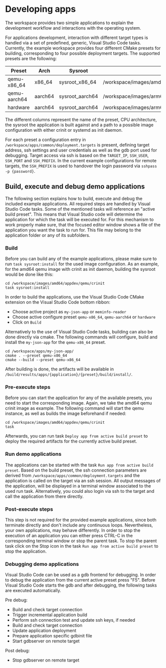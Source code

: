 # Developing apps
The workspace provides two simple applications to explain the development workflow and interactions with the operating system.

 <!--- EXPLAIN BOTH APPS HERE! -->

For applications development, interaction with different target types is handled via a set of predefined, generic, Visual Studio Code tasks.
Currently, the example workspace provides four different CMake presets for building, corresponding to four possible deployment targets.
The supported presets are the following:

|Preset|Arch|Sysroot|Image|
|------|----|-------|-----|
|qemu-x86_64|x86_64|sysroot_x86_64|/workspace/images/amd64/appdev/qemu/[crinit\|systemd]|
|qemu-aarch64|aarch64|sysroot_aarch64|/workspace/images/arm64/appdev/qemu/[crinit\|systemd]|
|hardware|aarch64|sysroot_aarch64|/workspace/images/arm64/appdev/[rdb2\|pi4]/[crinit\|systemd]|

The different columns represent the name of the preset, CPU architecture, the sysroot the application is built against and a path to a possible image configuration with either crinit or systemd as init daemon.

For each preset a configuration entry in `/workspace/apps/common/deployment.targets` is present, defining target address, ssh settings and user credentials as well as the gdb port used for debugging.
Target access via ssh is based on the `TARGET_IP`, `SSH_USER`, `SSH_PORT` and `SSH_PREFIX`.
In the current example configurations for remote targets, the `SSH_PREFIX` is used to handover the login password via `sshpass -p {password}`.

## Build, execute and debug demo applications

The following section explains how to build, execute and debug the included example applications.
All required steps are handled by Visual Studio Code tasks.
Some of the mentioned tasks will reference an "active build preset".
This means that Visual Studio code will determine the application for which the task will be executed for.
For this mechanism to work properly make sure, that the focused editor window shows a file of the application you want the task to run for.
This file may belong to the application folder or any of its subfolders.

### Build

Before you can build any of the example applications, please make sure to run `task sysroot:install` for the used image configuration.
As an example, for the amd64 qemu image with crinit as init daemon, building the sysroot would be done like this:

```{bash}
cd /workspace/images/amd64/appdev/qemu/crinit
task sysroot:install
```

In order to build the applications, use the Visual Studio Code CMake extension on the Visual Studio Code bottom ribbon:

* Choose active project as `my-json-app` or `meminfo-reader`
* Choose active configure preset `qemu-x86_64`, `qemu-aarch64` or `hardware`
* Click on `Build`

Alternatively to the use of Visual Studio Code tasks, building can also be done directly via cmake.
The following commands will configure, build and install the `my-json-app` for the `qemu-x86_64` preset.

```{bash}
cd /workspace/apps/my-json-app/
cmake . --preset qemu-x86_64
cmake --build --preset qemu-x86_64
```

After building is done, the artifacts will be available in `/build/results/apps/{application}/{preset}/build/install/`.

### Pre-execute steps

Before you can start the application for any of the available presets, you need to start the corresponding image.
Again, we take the amd64 qemu crinit image as example.
The following command will start the qemu instance, as well as builds the image beforehand if needed:

```{bash}
cd /workspace/images/amd64/appdev/qemu/crinit
task
```

Afterwards, you can run task `Deploy app from active build preset` to deploy the required artifacts for the currently active build preset.

### Run demo applications

The applications can be started with the task `Run app from active build preset`.
Based on the build preset, the ssh connection parameters are derived from `/workspace/apps/common/deployment.targets` and the application is called on the target via an ssh session.
All output messages of the application, will be displayed in a terminal window associated to the used run task.
Alternatively, you could also login via ssh to the target and call the application from there directly.

### Post-execute steps

This step is not required for the provided example applications, since both terminate directly and don't include any continuous loops.
Nevertheless, your own applications, may behave differently.
In order to stop the execution of an application you can either press CTRL-C in the corresponding terminal window or stop the parent task.
To stop the parent task click on the Stop icon in the task `Run app from active build preset` to stop the application.

### Debugging demo applications

Visual Studio Code can be used as a gdb frontend for debugging.
In order to debug the application from the current active preset press "F5".
Before Visual Studio Code starts the gdb and after debugging, the following tasks are executed automatically.

Pre debug:

* Build and check target connection
* Trigger incremental application build
* Perform ssh connection test and update ssh keys, if needed
* Build and check target connection
* Update application deployment
* Prepare application specific gdbinit file
* Start gdbserver on remote target

Post debug:

* Stop gdbserver on remote target
